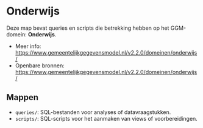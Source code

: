 # Onderwijs

Deze map bevat queries en scripts die betrekking hebben op het GGM-domein: **Onderwijs**.

- Meer info: https://www.gemeentelijkgegevensmodel.nl/v2.2.0/domeinen/onderwijs/
- Openbare bronnen: https://www.gemeentelijkgegevensmodel.nl/v2.2.0/domeinen/onderwijs/

## Mappen
- `queries/`: SQL-bestanden voor analyses of datavraagstukken.
- `scripts/`: SQL-scripts voor het aanmaken van views of voorbereidingen.
